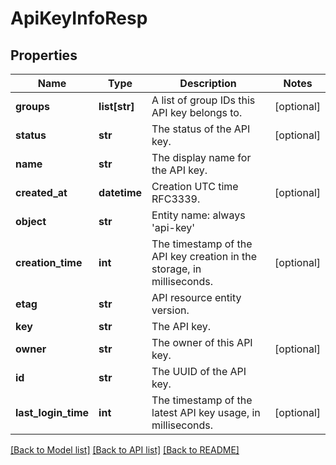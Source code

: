 # ApiKeyInfoResp

## Properties
Name | Type | Description | Notes
------------ | ------------- | ------------- | -------------
**groups** | **list[str]** | A list of group IDs this API key belongs to. | [optional] 
**status** | **str** | The status of the API key. | [optional] 
**name** | **str** | The display name for the API key. | 
**created_at** | **datetime** | Creation UTC time RFC3339. | [optional] 
**object** | **str** | Entity name: always &#39;api-key&#39; | 
**creation_time** | **int** | The timestamp of the API key creation in the storage, in milliseconds. | [optional] 
**etag** | **str** | API resource entity version. | 
**key** | **str** | The API key. | 
**owner** | **str** | The owner of this API key. | [optional] 
**id** | **str** | The UUID of the API key. | 
**last_login_time** | **int** | The timestamp of the latest API key usage, in milliseconds. | [optional] 

[[Back to Model list]](../README.md#documentation-for-models) [[Back to API list]](../README.md#documentation-for-api-endpoints) [[Back to README]](../README.md)


